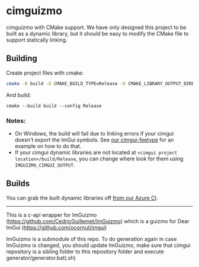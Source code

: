# cimguizmo

cimguizmo with CMake support. We have only designed this project to be built as a dynamic library, but it should be easy to modify the CMake file to support statically linking.

## Building

Create project files with cmake:

```bash
cmake -B build -D CMAKE_BUILD_TYPE=Release -D CMAKE_LIBRARY_OUTPUT_DIRECTORY=Release -D IMGUIZMO_CIMGUI="<cimgui project location>"
```

And build:

```
cmake --build build --config Release
```

### Notes:

- On Windows, the build will fail due to linking errors if your cimgui doesn't export the ImGui symbols. See [our cimgui-feetype](https://github.com/Voltstro-Studios/cimgui-freetype/blob/master/CMakeLists.txt#L45) for an example on how to do that.
- If your cimgui dynamic libraries are not located at `<cimgui project location>/build/Release`, you can change where look for them using `IMGUIZMO_CIMGUI_OUTPUT`.

## Builds

You can grab the built dynamic libraries off [from our Azure CI](https://dev.azure.com/Voltstro-Studios/cimgui-freetype/_build?definitionId=10&view=runs).

---

This is a c-api wrapper for ImGuizmo (https://github.com/CedricGuillemet/ImGuizmo)  which is a guizmo for Dear ImGui (https://github.com/ocornut/imgui)

ImGuizmo is a submodule of this repo. To do generation again in case ImGuizmo is changed, you should update ImGuizmo, make sure that cimgui repository is a sibling folder to this repository folder and execute generator/generator.bat(.sh)
